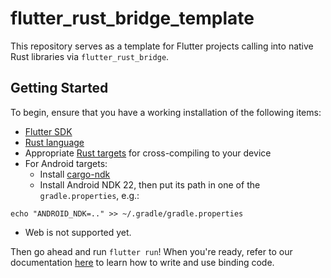 # flutter_rust_bridge_template

This repository serves as a template for Flutter projects calling into native Rust
libraries via `flutter_rust_bridge`.

## Getting Started

To begin, ensure that you have a working installation of the following items:
- [Flutter SDK](https://docs.flutter.dev/get-started/install)
- [Rust language](https://rustup.rs/)
- Appropriate [Rust targets](https://rust-lang.github.io/rustup/cross-compilation.html) for cross-compiling to your device
- For Android targets:
    - Install [cargo-ndk](https://github.com/bbqsrc/cargo-ndk#installing)
    - Install Android NDK 22, then put its path in one of the `gradle.properties`, e.g.:

```
echo "ANDROID_NDK=.." >> ~/.gradle/gradle.properties
```

- Web is not supported yet.

Then go ahead and run `flutter run`! When you're ready, refer to our documentation
[here](https://fzyzcjy.github.io/flutter_rust_bridge/index.html)
to learn how to write and use binding code.
